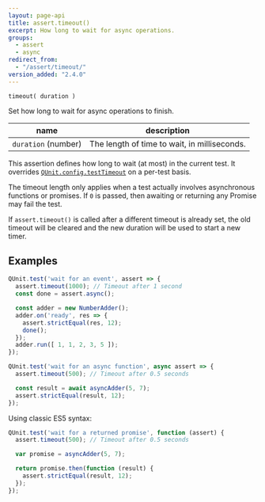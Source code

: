 ```yaml
---
layout: page-api
title: assert.timeout()
excerpt: How long to wait for async operations.
groups:
  - assert
  - async
redirect_from:
  - "/assert/timeout/"
version_added: "2.4.0"
---
```


`timeout( duration )`

Set how long to wait for async operations to finish.

| name | description |
|------|-------------|
| `duration` (number) | The length of time to wait, in milliseconds. |

This assertion defines how long to wait (at most) in the current test. It overrides [`QUnit.config.testTimeout`](../config/testTimeout.md) on a per-test basis.

The timeout length only applies when a test actually involves asynchronous functions or promises. If `0` is passed, then awaiting or returning any Promise may fail the test.

If `assert.timeout()` is called after a different timeout is already set, the old timeout will be cleared and the new duration will be used to start a new timer.

## Examples

```js
QUnit.test('wait for an event', assert => {
  assert.timeout(1000); // Timeout after 1 second
  const done = assert.async();

  const adder = new NumberAdder();
  adder.on('ready', res => {
    assert.strictEqual(res, 12);
    done();
  });
  adder.run([ 1, 1, 2, 3, 5 ]);
});
```

```js
QUnit.test('wait for an async function', async assert => {
  assert.timeout(500); // Timeout after 0.5 seconds

  const result = await asyncAdder(5, 7);
  assert.strictEqual(result, 12);
});
```

Using classic ES5 syntax:

```js
QUnit.test('wait for a returned promise', function (assert) {
  assert.timeout(500); // Timeout after 0.5 seconds

  var promise = asyncAdder(5, 7);

  return promise.then(function (result) {
    assert.strictEqual(result, 12);
  });
});
```
